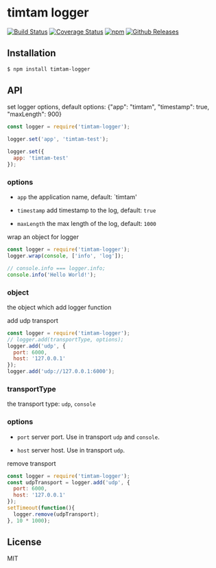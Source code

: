 # timtam logger

[![Build Status](https://travis-ci.org/vicanso/timtam-logger.svg?branch=master)](https://travis-ci.org/vicanso/timtam-logger)
[![Coverage Status](https://img.shields.io/coveralls/vicanso/timtam-logger/master.svg?style=flat)](https://coveralls.io/r/vicanso/timtam-logger?branch=master)
[![npm](http://img.shields.io/npm/v/timtam-logger.svg?style=flat-square)](https://www.npmjs.org/package/timtam-logger)
[![Github Releases](https://img.shields.io/npm/dm/timtam-logger.svg?style=flat-square)](https://github.com/vicanso/timtam-logger)

## Installation

```bash
$ npm install timtam-logger
```

## API

set logger options, default options: {"app": "timtam", "timestamp": true, "maxLength": 900}

```js
const logger = require('timtam-logger');

logger.set('app', 'timtam-test');

logger.set({
  app: 'timtam-test'
});

```

### options

- `app` the application name, default: `timtam'

- `timestamp` add timestamp to the log, default: `true`

- `maxLength` the max length of the log, default: `1000`

wrap an object for logger

```js
const logger = require('timtam-logger');
logger.wrap(console, ['info', 'log']);

// console.info === logger.info;
console.info('Hello World!');
```

### object

the object which add logger function


add udp transport

```js
const logger = require('timtam-logger');
// logger.add(transportType, options);
logger.add('udp', {
  port: 6000,
  host: '127.0.0.1'
});
logger.add('udp://127.0.0.1:6000');
```


### transportType

the transport type: `udp`, `console`

### options

- `port` server port. Use in transport `udp` and `console`.

- `host` server host. Use in transport `udp`.


remove transport

```js
const logger = require('timtam-logger');
const udpTransport = logger.add('udp', {
  port: 6000,
  host: '127.0.0.1'
});
setTimeout(function(){
  logger.remove(udpTransport);
}, 10 * 1000);
```



## License

MIT